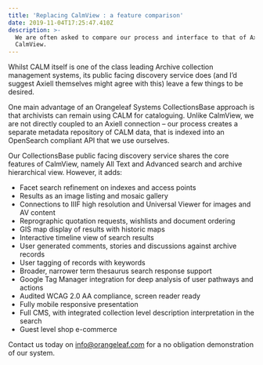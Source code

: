 ```yaml
---
title: 'Replacing CalmView : a feature comparison'
date: 2019-11-04T17:25:47.410Z
description: >-
  We are often asked to compare our process and interface to that of Axiell
  CalmView.
---
```

Whilst CALM itself is one of the class leading Archive collection management systems, its public facing discovery service does (and I’d suggest Axiell themselves might agree with this) leave a few things to be desired.

One main advantage of an Orangeleaf Systems CollectionsBase approach is that archivists can remain using CALM for cataloguing. Unlike CalmView, we are not directly coupled to an Axiell connection – our process creates a separate metadata repository of CALM data, that is indexed into an OpenSearch compliant API that we use ourselves.

Our CollectionsBase public facing discovery service shares the core features of CalmView, namely All Text and Advanced search and archive hierarchical view. However, it adds:

* Facet search refinement on indexes and access points
* Results as an image listing and mosaic gallery
* Connections to IIIF high resolution and Universal Viewer for images and AV content
* Reprographic quotation requests, wishlists and document ordering
* GIS map display of results with historic maps
* Interactive timeline view of search results
* User generated comments, stories and discussions against archive records
* User tagging of records with keywords
* Broader, narrower term thesaurus search response support
* Google Tag Manager integration for deep analysis of user pathways and actions
* Audited WCAG 2.0 AA compliance, screen reader ready
* Fully mobile responsive presentation
* Full CMS, with integrated collection level description interpretation in the search
* Guest level shop e-commerce

Contact us today on info@orangeleaf.com for a no obligation demonstration of our system.
